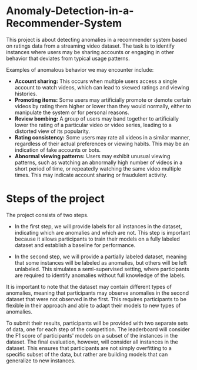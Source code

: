 # Anomaly-Detection-in-a-Recommender-System

This project is about detecting anomalies in a recommender system based on ratings data from a streaming video dataset. The task is to identify instances where users may be sharing accounts or engaging in other behavior that deviates from typical usage patterns.

Examples of anomalous behavior we may encounter include:

* **Account sharing:** This occurs when multiple users access a single account to watch videos, which can lead to skewed ratings and viewing histories.
* **Promoting items:** Some users may artificially promote or demote certain videos by rating them higher or lower than they would normally, either to manipulate the system or for personal reasons.
* **Review bombing:** A group of users may band together to artificially lower the rating of a particular video or video series, leading to a distorted view of its popularity.
* **Rating consistency:** Some users may rate all videos in a similar manner, regardless of their actual preferences or viewing habits. This may be an indication of fake accounts or bots.
* **Abnormal viewing patterns:** Users may exhibit unusual viewing patterns, such as watching an abnormally high number of videos in a short period of time, or repeatedly watching the same video multiple times. This may indicate account sharing or fraudulent activity.
  

# Steps of the project

The project consists of two steps. 

* In the first step, we will provide labels for all instances in the dataset, indicating which are anomalies and which are not. This step is important because it allows participants to train their models on a fully labeled dataset and establish a baseline for performance.

* In the second step, we will provide a partially labeled dataset, meaning that some instances will be labeled as anomalies, but others will be left unlabeled. This simulates a semi-supervised setting, where participants are required to identify anomalies without full knowledge of the labels.

It is important to note that the dataset may contain different types of anomalies, meaning that participants may observe anomalies in the second dataset that were not observed in the first. This requires participants to be flexible in their approach and able to adapt their models to new types of anomalies.

To submit their results, participants will be provided with two separate sets of data, one for each step of the competition. The leaderboard will consider the F1 score of participants' models on a subset of the instances in the dataset. The final evaluation, however, will consider all instances in the dataset. This ensures that participants are not simply overfitting to a specific subset of the data, but rather are building models that can generalize to new instances.
